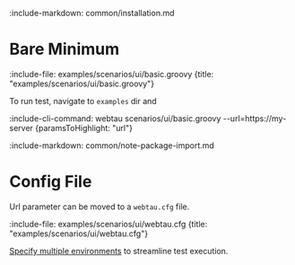 :include-markdown: common/installation.md

# Bare Minimum

:include-file: examples/scenarios/ui/basic.groovy {title: "examples/scenarios/ui/basic.groovy"}

To run test, navigate to `examples` dir and

:include-cli-command: webtau scenarios/ui/basic.groovy --url=https://my-server {paramsToHighlight: "url"}

:include-markdown: common/note-package-import.md

# Config File

Url parameter can be moved to a `webtau.cfg` file.

:include-file: examples/scenarios/ui/webtau.cfg {title: "examples/scenarios/ui/webtau.cfg"}

[Specify multiple environments](configuration/environments) to streamline test execution.
